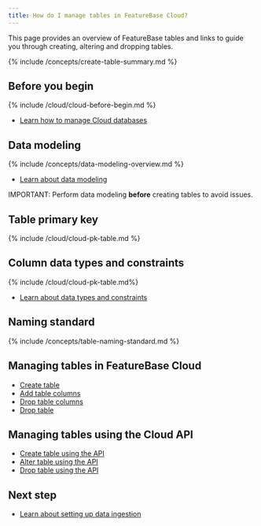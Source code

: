 ```yaml
---
title: How do I manage tables in FeatureBase Cloud?
---
```


This page provides an overview of FeatureBase tables and links to guide you through creating, altering and dropping tables.

{% include /concepts/create-table-summary.md %}

## Before you begin

{% include /cloud/cloud-before-begin.md %}
* [Learn how to manage Cloud databases](/cloud/cloud-databases/cloud-db-manage)

## Data modeling

{% include /concepts/data-modeling-overview.md %}

* [Learn about data modeling](/concepts/data-modeling-overview)

IMPORTANT: Perform data modeling **before** creating tables to avoid issues.

## Table primary key

{% include /cloud/cloud-pk-table.md %}

## Column data types and constraints

{% include /cloud/cloud-pk-table.md%}

* [Learn about data types and constraints](/cloud/cloud-data-modeling/data-types)

## Naming standard

{% include /concepts/table-naming-standard.md %}

## Managing tables in FeatureBase Cloud

* [Create table](/cloud/cloud-tables/cloud-table-create)
* [Add table columns](/cloud/cloud-databases/cloud-table-add-column)
* [Drop table columns](/cloud/cloud-databases/cloud-table-drop-column)
* [Drop table](/cloud/cloud-databases/cloud-table-drop)

## Managing tables using the Cloud API

* [Create table using the API](/cloud/cloud-databases/db-api/cloud-table-create-api)
* [Alter table using the API](/cloud/cloud-databases/db-api/cloud-table-create-api)
* [Drop table using the API](/cloud/cloud-databases/db-api/cloud-table-drop-api)

## Next step

* [Learn about setting up data ingestion](/cloud/cloud-data-ingestion/ingest-data-overview)

<!--
* [Learn how to create data sources and import data](/cloud/cloud-ingestion/cloud-datasources-manage)
-->
